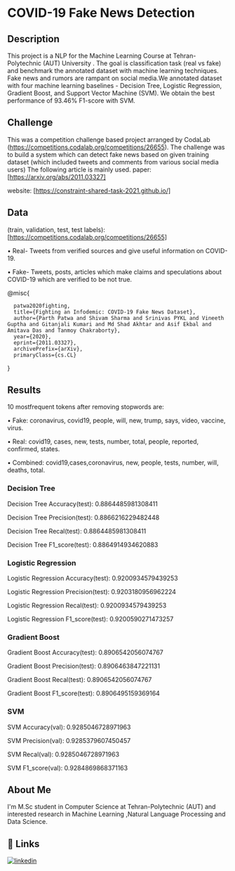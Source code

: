 # COVID-19 Fake News Detection
## Description
This project is a NLP for the Machine Learning Course at Tehran-Polytechnic (AUT) University . The goal is classification task (real vs fake) and benchmark the annotated dataset with machine learning techniques.
Fake news and rumors are rampant on social media.We annotated dataset with four machine learning baselines - Decision Tree, Logistic Regression, Gradient Boost, and Support Vector Machine (SVM). We obtain the best performance of 93.46% F1-score with SVM.

## Challenge
This was a competition challenge based project arranged by CodaLab (https://competitions.codalab.org/competitions/26655). The challenge was to build a system which can detect fake news based on given training dataset (which included tweets and comments from various social media users)
The following article is mainly used.
paper:
[https://arxiv.org/abs/2011.03327]

website:
[https://constraint-shared-task-2021.github.io/]


## Data 
(train, validation, test, test labels): 
[https://competitions.codalab.org/competitions/26655]

• Real- Tweets from verified sources and give useful information on COVID-19.

• Fake- Tweets, posts, articles which make claims and speculations about COVID-19 which are verified to be not true.

@misc{

      patwa2020fighting,
      title={Fighting an Infodemic: COVID-19 Fake News Dataset}, 
      author={Parth Patwa and Shivam Sharma and Srinivas PYKL and Vineeth Guptha and Gitanjali Kumari and Md Shad Akhtar and Asif Ekbal and Amitava Das and Tanmoy Chakraborty},
      year={2020},
      eprint={2011.03327},
      archivePrefix={arXiv},
      primaryClass={cs.CL}
}

## Results

10 mostfrequent tokens after removing stopwords are: 

• Fake: coronavirus, covid19, people, will, new, trump, says, video, vaccine, virus. 

• Real: covid19, cases, new, tests, number, total, people, reported, confirmed, states. 

• Combined: covid19,cases,coronavirus, new, people, tests, number, will, deaths, total.

### **Decision Tree**

Decision Tree Accuracy(test):  0.8864485981308411

Decision Tree Precision(test):  0.8866216229482448

Decision Tree Recal(test):  0.8864485981308411

Decision Tree F1_score(test):  0.8864914934620883

### **Logistic Regression**

Logistic Regression Accuracy(test):  0.9200934579439253

Logistic Regression Precision(test):  0.9203180956962224

Logistic Regression Recal(test):  0.9200934579439253

Logistic Regression F1_score(test):  0.9200590271473257

### **Gradient Boost**

Gradient Boost Accuracy(test):  0.8906542056074767

Gradient Boost Precision(test):  0.8906463847221131

Gradient Boost Recal(test):  0.8906542056074767

Gradient Boost F1_score(test):  0.8906495159369164

### **SVM** 

SVM Accuracy(val):  0.9285046728971963

SVM Precision(val):  0.9285379607450457

SVM Recal(val):  0.9285046728971963

SVM F1_score(val):  0.9284869868371163
##  About Me
I'm M.Sc student in Computer Science at Tehran-Polytechnic (AUT) and interested research in Machine Learning ,Natural Language Processing and Data Science.


## 🔗 Links
[![linkedin](https://img.shields.io/badge/linkedin-0A66C2?style=for-the-badge&logo=linkedin&logoColor=white)](https://www.linkedin.com/in/fatemeh-arab/)


